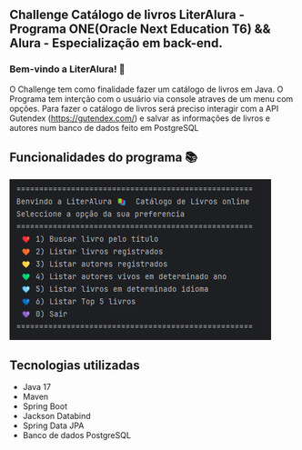 Challenge Catálogo de livros LiterAlura - Programa ONE(Oracle Next Education T6) && Alura - Especialização em back-end.
-----------------------------------------------------------------

### Bem-vindo a LiterAlura! 🌻
O Challenge tem como finalidade fazer um catálogo de livros em Java. O Programa tem interção com o usuário via console atraves de um menu com opções.
Para fazer o catálogo de livros será preciso interagir com a API Gutendex (https://gutendex.com/) e salvar as informações de livros e autores num banco de dados feito em PostgreSQL


Funcionalidades do programa 📚
-----------------------------------------------------------------
   ![img.png](img.png)

Tecnologias utilizadas
-----------------------------------------------------------------
* Java 17
* Maven
* Spring Boot
* Jackson Databind
* Spring Data JPA
* Banco de dados PostgreSQL


